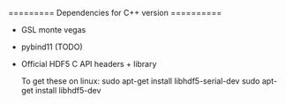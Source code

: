 ========= Dependencies for C++ version ==========

- GSL monte vegas

- pybind11 (TODO)

- Official HDF5 C API headers + library

	To get these on linux:
	sudo apt-get install libhdf5-serial-dev
	sudo apt-get install libhdf5-dev	

